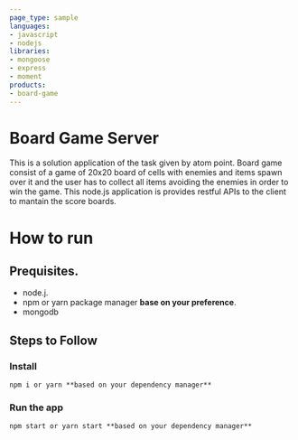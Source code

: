 ```yaml
---
page_type: sample
languages:
- javascript
- nodejs
libraries:
- mongoose
- express
- moment
products:
- board-game
---
```


# Board Game Server

This is a solution application of the task given by atom point. Board game consist of a game of 20x20 board of cells with enemies and items spawn over it and the user has to collect all items avoiding the enemies in order to win the game. This node.js application is provides restful APIs to the client to mantain the score boards.

# How to run

## Prequisites.

 - node.j.
 - npm or yarn package manager **base on your preference**.
 - mongodb

## Steps to Follow

### Install

    npm i or yarn **based on your dependency manager**

### Run the app

    npm start or yarn start **based on your dependency manager**
